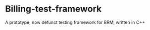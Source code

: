 Billing-test-framework
======================
A prototype, now defunct testing framework for BRM, written in C++
